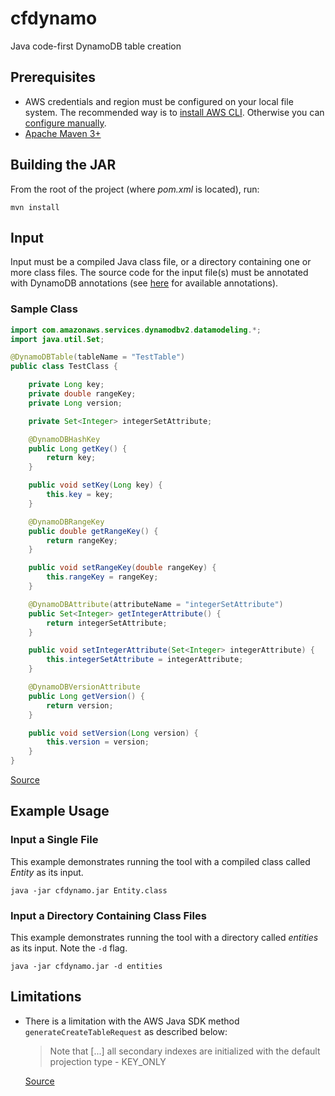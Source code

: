 # cfdynamo
Java code-first DynamoDB table creation

## Prerequisites
 - AWS credentials and region must be configured on your local file system. The recommended way is to [install AWS CLI](https://docs.aws.amazon.com/cli/latest/userguide/install-cliv2.html). Otherwise you can [configure manually](https://docs.aws.amazon.com/sdk-for-java/v2/developer-guide/setup-credentials.html).
 - [Apache Maven 3+](https://maven.apache.org/install.html)

## Building the JAR
From the root of the project (where *pom.xml* is located), run:
```
mvn install
```

## Input
Input must be a compiled Java class file, or a directory containing one or more class files. The source code for the input file(s) must be annotated with DynamoDB annotations (see [here](https://docs.aws.amazon.com/amazondynamodb/latest/developerguide/DynamoDBMapper.Annotations.html) for available annotations).

### Sample Class
```java
import com.amazonaws.services.dynamodbv2.datamodeling.*;
import java.util.Set;

@DynamoDBTable(tableName = "TestTable")
public class TestClass {

    private Long key;
    private double rangeKey;
    private Long version;

    private Set<Integer> integerSetAttribute;

    @DynamoDBHashKey
    public Long getKey() {
        return key;
    }

    public void setKey(Long key) {
        this.key = key;
    }

    @DynamoDBRangeKey
    public double getRangeKey() {
        return rangeKey;
    }

    public void setRangeKey(double rangeKey) {
        this.rangeKey = rangeKey;
    }

    @DynamoDBAttribute(attributeName = "integerSetAttribute")
    public Set<Integer> getIntegerAttribute() {
        return integerSetAttribute;
    }

    public void setIntegerAttribute(Set<Integer> integerAttribute) {
        this.integerSetAttribute = integerAttribute;
    }

    @DynamoDBVersionAttribute
    public Long getVersion() {
        return version;
    }

    public void setVersion(Long version) {
        this.version = version;
    }
}
```
[Source](https://docs.aws.amazon.com/AWSJavaSDK/latest/javadoc/com/amazonaws/services/dynamodbv2/datamodeling/DynamoDBMapper.html)

## Example Usage
### Input a Single File
This example demonstrates running the tool with a compiled class called *Entity* as its input.
```
java -jar cfdynamo.jar Entity.class
```

### Input a Directory Containing Class Files
This example demonstrates running the tool with a directory called *entities* as its input. Note the `-d` flag.
```
java -jar cfdynamo.jar -d entities
```
## Limitations
- There is a limitation with the AWS Java SDK method `generateCreateTableRequest` as described below:
  >Note that [...] all secondary indexes are initialized with the default projection type - KEY_ONLY
  
  [Source](https://docs.aws.amazon.com/AWSJavaSDK/latest/javadoc/com/amazonaws/services/dynamodbv2/datamodeling/AbstractDynamoDBMapper.html#generateCreateTableRequest-java.lang.Class-)